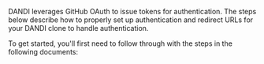 DANDI leverages GitHub OAuth to issue tokens for authentication. The steps below describe how to properly set up authentication and redirect URLs for your 
DANDI clone to handle authentication.

To get started, you'll first need to follow through with the steps in the following documents:

